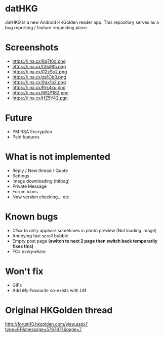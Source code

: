 # datHKG #
datHKG is a new Android HKGolden reader app. This repository serves as a bug reporting / feature requesting place.

# Screenshots ##
- https://i.na.cx/8q7t0d.png
- https://i.na.cx/C6x9t5.png 
- https://i.na.cx/02zSo2.png 
- https://i.na.cx/ze1Ob3.png 
- https://i.na.cx/9gx1o2.png 
- https://i.na.cx/Rrs4xu.png 
- https://i.na.cx/WQP182.png 
- https://i.na.cx/HZ5Y42.pgn

# Future ##
- PM RSA Encryption
- Paid features

# What is not implemented ##
- Reply / New thread / Quote
- Settings
- Image downloading (hitbag)
- Private Message
- Forum icons
- New version checking... etc 

# Known bugs ##
- *Click to retry* appears sometimes in photo preview (Not loading image)
- Annoying fast scroll bubble
- Empty post page **(switch to next 2 page then switch back temporarily fixes this)**
- FCs *everywhere*

# Won't fix ##
- GIFs
- Add *My Favourite* co-exists with *LM*

# Original HKGolden thread ##
http://forum10.hkgolden.com/view.aspx?type=EP&message=5767871&page=7
